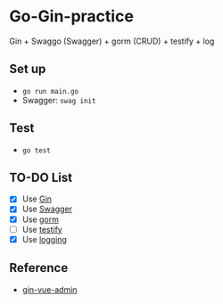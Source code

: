 # Go-Gin-practice
Gin + Swaggo (Swagger) + gorm (CRUD) + testify + log

## Set up
- `go run main.go`
- Swagger: `swag init`

## Test
- `go test`

## TO-DO List
- [x] Use [Gin](https://github.com/gin-gonic/gin)
- [x] Use [Swagger](https://github.com/swaggo/swag)
- [x] Use [gorm](https://github.com/go-gorm/gorm)
- [ ] Use [testify](https://github.com/stretchr/testify)
- [x] Use [logging](https://github.com/op/go-logging)

## Reference
- [gin-vue-admin](https://github.com/flipped-aurora/gin-vue-admin/tree/eb9c3e7d580f54d9dd9c2d5002f10baf35df2abf)
